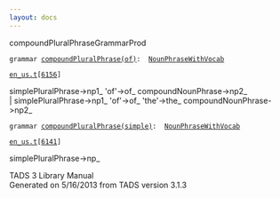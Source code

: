 ```yaml
---
layout: docs
---
```

<span class="title">compoundPluralPhrase</span><span class="type">GrammarProd</span>

`grammar `<span class="classExtLink">[`compoundPluralPhrase(of)`](../object/compoundPluralPhrase(of).html)</span>` :   `[`NounPhraseWithVocab`](../object/NounPhraseWithVocab.html)

[`en_us.t`](../file/en_us.t.html)`[`[`6156`](../source/en_us.t.html#6156)`]`



simplePluralPhrase-\>np1\_ 'of'-\>of\_ compoundNounPhrase-\>np2\_  
\| simplePluralPhrase-\>np1\_ 'of'-\>of\_ 'the'-\>the\_
compoundNounPhrase-\>np2\_  



`grammar `<span class="classExtLink">[`compoundPluralPhrase(simple)`](../object/compoundPluralPhrase(simple).html)</span>` :   `[`NounPhraseWithVocab`](../object/NounPhraseWithVocab.html)

[`en_us.t`](../file/en_us.t.html)`[`[`6141`](../source/en_us.t.html#6141)`]`



simplePluralPhrase-\>np\_  





TADS 3 Library Manual  
Generated on 5/16/2013 from TADS version 3.1.3


